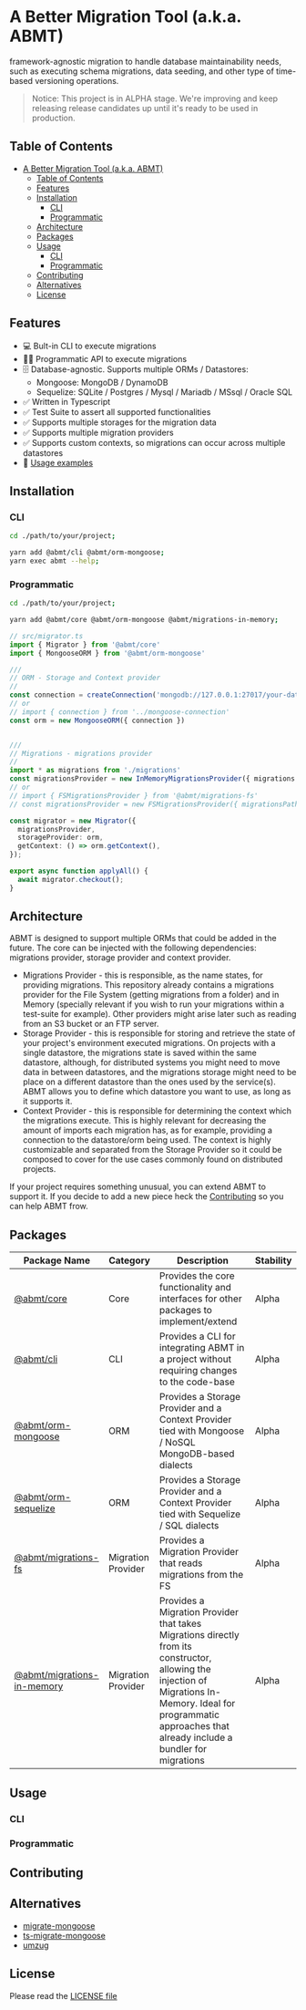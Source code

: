 # A Better Migration Tool (a.k.a. ABMT)

framework-agnostic migration to handle database maintainability needs, such as executing schema migrations, data seeding, and other type of time-based versioning operations.

> Notice: This project is in ALPHA stage. We're improving and keep releasing release candidates up until it's ready to be used in production.

## Table of Contents

- [A Better Migration Tool (a.k.a. ABMT)](#a-better-migration-tool-aka-abmt)
  - [Table of Contents](#table-of-contents)
  - [Features](#features)
  - [Installation](#installation)
    - [CLI](#cli)
    - [Programmatic](#programmatic)
  - [Architecture](#architecture)
  - [Packages](#packages)
  - [Usage](#usage)
    - [CLI](#cli-1)
    - [Programmatic](#programmatic-1)
  - [Contributing](#contributing)
  - [Alternatives](#alternatives)
  - [License](#license)

## Features

- 💻 Bult-in CLI to execute migrations
- 👨‍💻 Programmatic API to execute migrations
- 🗄 Database-agnostic. Supports multiple ORMs / Datastores:
  - Mongoose: MongoDB / DynamoDB
  - Sequelize: SQLite / Postgres / Mysql / Mariadb / MSsql / Oracle SQL
- ✅ Written in Typescript
- ✅ Test Suite to assert all supported functionalities
- ✅ Supports multiple storages for the migration data
- ✅ Supports multiple migration providers
- ✅ Supports custom contexts, so migrations can occur across multiple datastores
- 🧐 [Usage examples](./packages/cli/examples/)

## Installation

### CLI

```bash
cd ./path/to/your/project;

yarn add @abmt/cli @abmt/orm-mongoose;
yarn exec abmt --help;
```

### Programmatic

```bash
cd ./path/to/your/project;

yarn add @abmt/core @abmt/orm-mongoose @abmt/migrations-in-memory;
```

```typescript
// src/migrator.ts
import { Migrator } from '@abmt/core'
import { MongooseORM } from '@abmt/orm-mongoose'

///
// ORM - Storage and Context provider
//
const connection = createConnection('mongodb://127.0.0.1:27017/your-database-name');
// or
// import { connection } from '../mongoose-connection'
const orm = new MongooseORM({ connection })


///
// Migrations - migrations provider
//
import * as migrations from './migrations'
const migrationsProvider = new InMemoryMigrationsProvider({ migrations })
// or
// import { FSMigrationsProvider } from '@abmt/migrations-fs'
// const migrationsProvider = new FSMigrationsProvider({ migrationsPath: `./migrations` })

const migrator = new Migrator({
  migrationsProvider,
  storageProvider: orm,
  getContext: () => orm.getContext(),
});

export async function applyAll() {
  await migrator.checkout();
}
```


## Architecture

ABMT is designed to support multiple ORMs that could be added in the future. The core can be injected with the following dependencies: migrations provider, storage provider and context provider.

- Migrations Provider - this is responsible, as the name states, for providing migrations. This repository already contains a migrations provider for the File System (getting migrations from a folder) and in Memory (specially relevant if you wish to run your migrations within a test-suite for example). Other providers might arise later such as reading from an S3 bucket or an FTP server.
- Storage Provider - this is responsible for storing and retrieve the state of your project's environment executed migrations. On projects with a single datastore, the migrations state is saved within the same datastore, although, for distributed systems you might need to move data in between datastores, and the migrations storage might need to be place on a different datastore than the ones used by the service(s). ABMT allows you to define which datastore you want to use, as long as it supports it.
- Context Provider - this is responsible for determining the context which the migrations execute. This is highly relevant for decreasing the amount of imports each migration has, as for example, providing a connection to the datastore/orm being used. The context is highly customizable and separated from the Storage Provider so it could be composed to cover for the use cases commonly found on distributed projects.

If your project requires something unusual, you can extend ABMT to support it. If you decide to add a new piece heck the [Contributing](#contributing) so you can help ABMT frow.

## Packages

| Package Name        | Category           | Description                                                                           | Stability  |
|---------------------|--------------------|---------------------------------------------------------------------------------------|---|
| [@abmt/core](./packages/core/)          | Core               | Provides the core functionality and interfaces for other packages to implement/extend | Alpha  |
| [@abmt/cli](./packages/cli/)  | CLI                | Provides a CLI for integrating ABMT in a project without requiring changes to the code-base       | Alpha  |
| [@abmt/orm-mongoose](./packages/orm-mongoose/)  | ORM                | Provides a Storage Provider and a Context Provider tied with Mongoose / NoSQL MongoDB-based dialects      | Alpha  |
| [@abmt/orm-sequelize](./packages/orm-sequelize/)  | ORM                | Provides a Storage Provider and a Context Provider tied with Sequelize / SQL dialects       | Alpha  |
| [@abmt/migrations-fs](./packages/migrations-fs) | Migration Provider | Provides a Migration Provider that reads migrations from the FS                       | Alpha  |
| [@abmt/migrations-in-memory](./packages/migrations-in-memory/) | Migration Provider | Provides a Migration Provider that takes Migrations directly from its constructor, allowing the injection of Migrations In-Memory. Ideal for programmatic approaches that already include a bundler for migrations                       | Alpha  |

## Usage

### CLI

### Programmatic

## Contributing

## Alternatives

- [migrate-mongoose](https://github.com/balmasi/migrate-mongoose)
- [ts-migrate-mongoose](https://github.com/ilovepixelart/ts-migrate-mongoose)
- [umzug](https://github.com/sequelize/umzug)

## License

Please read the [LICENSE file](./LICENSE)
